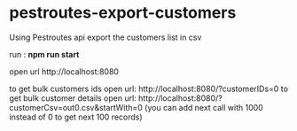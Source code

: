 # pestroutes-export-customers

Using Pestroutes api export the customers list in csv

run : **npm run start**

open url http://localhost:8080

to get bulk customers ids open url: http://localhost:8080/?customerIDs=0
to get bulk customer details open url: http://localhost:8080/?customerCsv=out0.csv&startWith=0 (you can add next call with 1000 instead of 0 to get next 100 records)
